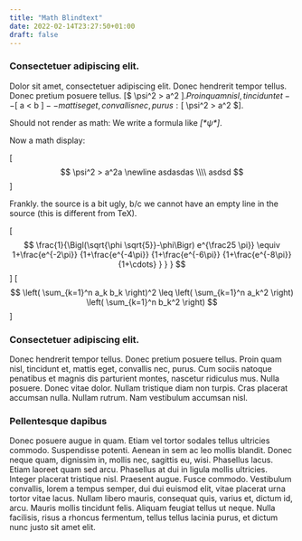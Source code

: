 ```yaml
---
title: "Math Blindtext"
date: 2022-02-14T23:27:50+01:00
draft: false
---
```


### Consectetuer adipiscing elit.

Dolor sit amet, consectetuer adipiscing elit.  Donec hendrerit tempor
tellus.  Donec pretium posuere tellus. [$ \psi^2 > a^2 $]. Proin quam
nisl, tincidunt et -- [$ a < b $] -- mattis eget, convallis nec,
purus: [$ \psi^2 > a^2 $].

Should not render as math: We write a formula like *[$* \psi *$]*.

Now a math display: 

[$$   \psi^2 > a^2a   \newline
      asdasdas \\\\
	  asdsd
$$]

Frankly. the source is a bit ugly, b/c we cannot have an empty line in
the source (this is different from TeX).

[$$
  \frac{1}{\Bigl(\sqrt{\phi \sqrt{5}}-\phi\Bigr) e^{\frac25 \pi}} \equiv 1+\frac{e^{-2\pi}} {1+\frac{e^{-4\pi}} {1+\frac{e^{-6\pi}} {1+\frac{e^{-8\pi}} {1+\cdots} } } } 
$$]
[$$
  \left( \sum_{k=1}^n a_k b_k \right)^2 \leq \left( \sum_{k=1}^n a_k^2 \right) \left( \sum_{k=1}^n b_k^2 \right)
$$]


### Consectetuer adipiscing elit.

Donec hendrerit tempor tellus.  Donec pretium posuere tellus.  Proin
quam nisl, tincidunt et, mattis eget, convallis nec, purus.  Cum
sociis natoque penatibus et magnis dis parturient montes, nascetur
ridiculus mus.  Nulla posuere.  Donec vitae dolor.  Nullam tristique
diam non turpis.  Cras placerat accumsan nulla.  Nullam rutrum.  Nam
vestibulum accumsan nisl.

### Pellentesque dapibus 

Donec posuere augue in quam.  Etiam vel tortor sodales tellus
ultricies commodo.  Suspendisse potenti.  Aenean in sem ac leo mollis
blandit.  Donec neque quam, dignissim in, mollis nec, sagittis eu,
wisi.  Phasellus lacus.  Etiam laoreet quam sed arcu.  Phasellus at
dui in ligula mollis ultricies.  Integer placerat tristique nisl.
Praesent augue.  Fusce commodo.  Vestibulum convallis, lorem a tempus
semper, dui dui euismod elit, vitae placerat urna tortor vitae lacus.
Nullam libero mauris, consequat quis, varius et, dictum id, arcu.
Mauris mollis tincidunt felis.  Aliquam feugiat tellus ut neque.
Nulla facilisis, risus a rhoncus fermentum, tellus tellus lacinia
purus, et dictum nunc justo sit amet elit.


